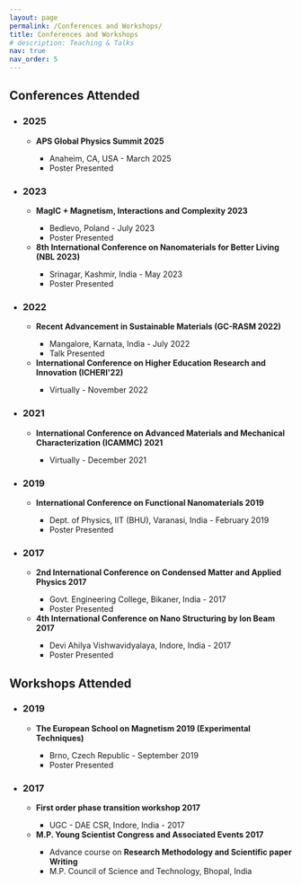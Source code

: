 ```yaml
---
layout: page
permalink: /Conferences and Workshops/
title: Conferences and Workshops
# description: Teaching & Talks
nav: true
nav_order: 5
---
```



<h2>Conferences Attended</h2>

<ul>
    <li>
        <h3>2025</h3>
        <ul>
            <li>
                <b>APS Global Physics Summit 2025</b>
                <!-- <img src="/assets/img/logo/aps2025.jpg" alt="APS Global Physics Summit 2025 Logo" style="width:30px;height:30px;vertical-align:middle;margin-left:10px;"> -->
            </li>
            <ul>
                <li>Anaheim, CA, USA - March 2025</li>
                <li>Poster Presented</li>
            </ul>
        </ul>
    </li>
    <li>
        <h3>2023</h3>
        <ul>
            <li><b>MagIC + Magnetism, Interactions and Complexity 2023</b></li>
            <ul>
                <li>Bedlevo, Poland - July 2023</li>
                <li>Poster Presented</li>
            </ul>
            <li><b>8th International Conference on Nanomaterials for Better Living (NBL 2023)</b></li>
            <ul>
                <li>Srinagar, Kashmir, India - May 2023</li>
                <li>Poster Presented</li>
            </ul>
        </ul>
    </li>
    <li>
        <h3>2022</h3>
        <ul>
            <li><b>Recent Advancement in Sustainable Materials (GC-RASM 2022)</b></li>
            <ul>
                <li>Mangalore, Karnata, India - July 2022</li>
                <li>Talk Presented</li>
            </ul>
            <li><b>International Conference on Higher Education Research and Innovation (ICHERI'22)</b></li>
            <ul>
                <li>Virtually - November 2022</li>
            </ul>
        </ul>
    </li>
    <li>
        <h3>2021</h3>
        <ul>
            <li><b>International Conference on Advanced Materials and Mechanical Characterization (ICAMMC) 2021</b></li>
            <ul>
                <li>Virtually - December 2021</li>
            </ul>
        </ul>
    </li>
    <li>
        <h3>2019</h3>
        <ul>
            <li><b>International Conference on Functional Nanomaterials 2019</b></li>
            <ul>
                <li>Dept. of Physics, IIT (BHU), Varanasi, India - February 2019</li>
                <li>Poster Presented</li>
            </ul>
        </ul>
    </li>
    <li>
        <h3>2017</h3>
        <ul>
            <li><b>2nd International Conference on Condensed Matter and Applied Physics 2017</b></li>
            <ul>
                <li>Govt. Engineering College, Bikaner, India - 2017</li>
                <li>Poster Presented</li>
            </ul>
            <li><b>4th International Conference on Nano Structuring by Ion Beam 2017</b></li>
            <ul>
                <li>Devi Ahilya Vishwavidyalaya, Indore, India - 2017</li>
                <li>Poster Presented</li>
            </ul>
        </ul>
    </li>
</ul>

<h2>Workshops Attended</h2>

<ul>
    <li>
        <h3>2019</h3>
        <ul>
            <li>
                <b>The European School on Magnetism 2019 (Experimental Techniques)</b>
           </li>
            <ul>
                <li>Brno, Czech Republic - September 2019</li>
                <li>Poster Presented</li>
            </ul>
        </ul>
    </li>
    <li>
        <h3>2017</h3>
        <ul>
            <li><b>First order phase transition workshop 2017</b></li>
            <ul>
                <li>UGC - DAE CSR, Indore, India - 2017</li>
            </ul>
            <li><b>M.P. Young Scientist Congress and Associated Events 2017</b></li>
            <ul>
                <li>Advance course on <b> Research Methodology and Scientific paper Writing</b></li>
                <li>M.P. Council of Science and Technology, Bhopal, India</li>
            </ul>
        </ul>
    </li>
</ul>